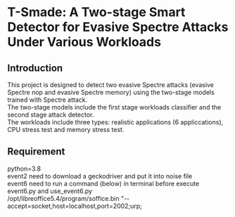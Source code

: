 T-Smade: A Two-stage Smart Detector for Evasive Spectre Attacks Under Various Workloads
================================================================================================================
Introduction
------------
This project is designed to detect two evasive Spectre attacks (evasive Spectre nop and evasive Spectre memory) using the two-stage models trained with Spectre attack. <br>
The two-stage models include the first stage workloads classifier and the second stage attack detector. <br>
The workloads include three types: realistic applications (6 appliccations), CPU stress test and memory stress test. <br>

Requirement
------------
python=3.8 <br>
event2 need to download a geckodriver and put it into noise file <br>
event6 need to run a command (below) in terminal before execute event6.py and use_event6.py <br>
/opt/libreoffice5.4/program/soffice.bin "--accept=socket,host=localhost,port=2002;urp; <br>
